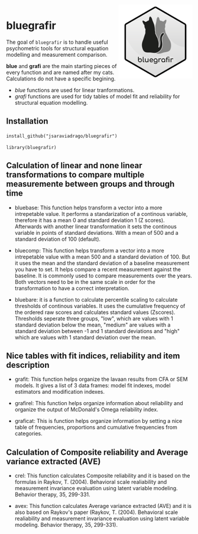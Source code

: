 


<img align="right" width="200" height="200" src="bluegrafir.PNG">

# **bluegrafir** 

The goal of `bluegrafir` is to handle useful psychometric tools for structural equation modelling and measurement comparison. 

**blue** and **grafi** are the main starting pieces of every function and are named after my cats. Calculations do not have a specific begining. 

- _blue_ functions are used for linear tranformations. 
- _grafi_ functions are used for tidy tables of model fit and reliability for structural equation modelling. 

## **Installation**

`install_github("jsaraviadrago/bluegrafir")`

`library(bluegrafir)`

## Calculation of linear and none linear transformations to compare multiple measuremente between groups and through time


- bluebase: This function helps transform a vector into a more intrepetable value. It performs a standarization of a continous variable, therefore it has a mean 0 and standard deviation 1 (Z scores). Afterwards with another linear transformation it sets the continous variable in points of standard deviations. With a mean of 500 and a standard deviation of 100 (default).

- bluecomp: This function helps transform a vector into a more intrepetable value with a mean 500 and a standard deviation of 100. But it uses the mean and the standard deviation of a baseline measurement you have to set. It helps compare a recent measurement against the baseline. It is commonly used to compare measurements over the years. Both vectors need to be in the same scale in order for the transformation to have a correct interpretation.

- bluebare: it is a function to calculate percentile scaling to calculate thresholds of continous variables. It uses the cumulative frequency of the ordered raw scores and calculates standard values (Zscores). Thresholds seperate three groups, "low", which are values with 1 standard deviation below the mean, "medium" are values with a standard deviation between -1 and 1 standard deviations and "high" which are values with 1 standard deviation over the mean.  

## Nice tables with fit indices, reliability and item description

- grafit: This function helps organize the lavaan results from CFA or SEM models. It gives a list of 3 data frames: model fit indexes, model estimators and modification indexes. 

- grafirel: This function helps organize information about reliability and organize the output of McDonald's Omega reliability index. 

- graficat: This is function helps organize information by setting a nice table of frequencies, proportions and cumulative frequencies from categories. 

## Calculation of Composite reliability and Average variance extracted (AVE)

- crel: This function calculates Composite reliability and it is based on the formulas in Raykov, T. (2004). Behavioral scale realiability and measurement invariance evaluation using latent variable modeling. Behavior therapy, 35, 299-331.

- avex: This function calculates Average variance extracted (AVE) and it is also based on Raykov's paper (Raykov, T. (2004). Behavioral scale realiability and measurement invariance evaluation using latent variable modeling. Behavior therapy, 35, 299-331).



